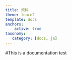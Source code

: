 ```yaml
---
title: 資料
theme: learn2
template: docs
anchors:
    active: true
taxonomy:
   category: [docs, ja]
---
```


#This is a documentation test